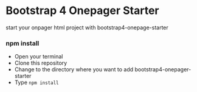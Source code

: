 # Bootstrap 4 Onepager Starter
start your onpager html project with bootstrap4-onepage-starter

### npm install
- Open your terminal
- Clone this repository
- Change to the directory where you want to add bootstrap4-onepager-starter
- Type `npm install`
